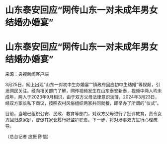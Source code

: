 # 山东泰安回应“网传山东一对未成年男女结婚办婚宴”

# 山东泰安回应“网传山东一对未成年男女结婚办婚宴”

来源：央视新闻客户端

3月25日，网上出现“山东一对初中生办婚宴”“镇政府回应初中生结婚”等视频，引发网民关注。经向相关部门了解，网传视频发生在山东泰安新泰，视频中两人均未成年，两人于2023年9月相识，由于双方父母法律意识淡薄，2024年3月23日，经双方家长私下商议，按照农村风俗组织两家共同就餐，即举办了所谓的“仪式”。

目前，当地已组织公安、民政、教育等部门，对双方父母进行了批评教育，责令女方回归原家庭，督促其家长履行好监护职责。下一步，将对涉事双方进行心理疏导。

（总台记者 庞振 陈恺）

